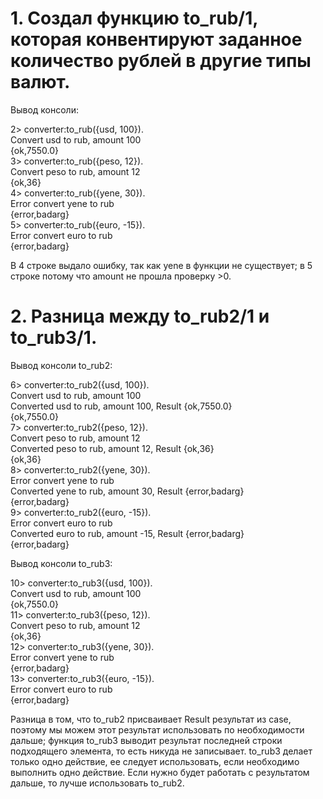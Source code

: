 # 1. Создал функцию to_rub/1, которая конвентируют заданное количество рублей в другие типы валют.

Вывод консоли: 

2> converter:to_rub({usd, 100}).  
Convert usd to rub, amount 100  
{ok,7550.0}  
3> converter:to_rub({peso, 12}).  
Convert peso to rub, amount 12  
{ok,36}  
4> converter:to_rub({yene, 30}).  
Error convert yene to rub  
{error,badarg}  
5> converter:to_rub({euro, -15}).  
Error convert euro to rub  
{error,badarg}  

В 4 строке выдало ошибку, так как yene в функции не существует; в 5 строке потому что amount не прошла проверку >0.

# 2. Разница между to_rub2/1 и to_rub3/1.

Вывод консоли to_rub2:

6> converter:to_rub2({usd, 100}).  
Convert usd to rub, amount 100  
Converted usd to rub, amount 100, Result {ok,7550.0}  
{ok,7550.0}  
7> converter:to_rub2({peso, 12}).  
Convert peso to rub, amount 12  
Converted peso to rub, amount 12, Result {ok,36}  
{ok,36}  
8> converter:to_rub2({yene, 30}).  
Error convert yene to rub  
Converted yene to rub, amount 30, Result {error,badarg}  
{error,badarg}  
9> converter:to_rub2({euro, -15}).  
Error convert euro to rub  
Converted euro to rub, amount -15, Result {error,badarg}  
{error,badarg}  

Вывод консоли to_rub3:

10> converter:to_rub3({usd, 100}).   
Convert usd to rub, amount 100  
{ok,7550.0}  
11> converter:to_rub3({peso, 12}).   
Convert peso to rub, amount 12  
{ok,36}  
12> converter:to_rub3({yene, 30}).   
Error convert yene to rub  
{error,badarg}  
13> converter:to_rub3({euro, -15}).  
Error convert euro to rub  
{error,badarg}  

Разница в том, что to_rub2 присваивает Result результат из case, поэтому мы можем этот результат использовать по необходимости дальше; функция to_rub3 выводит результат последней строки подходящего элемента, то есть никуда не записывает.
to_rub3 делает только одно действие, ее следует использовать, если необходимо выполнить одно действие. Если нужно будет работать с результатом дальше, то лучше использовать to_rub2.